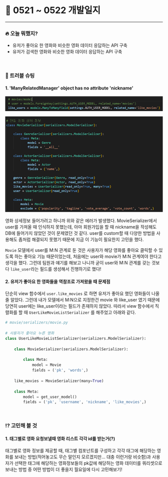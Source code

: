 # 📑 0521 ~ 0522 개발일지

<hr>

### 🔥 오늘 뭐했지?

- 유저가 좋아요 한 영화와 비슷한 영화 데이터 응답하는 API 구축
- 유저가 검색한 영화와 비슷한 영화 데이터 응답하는 API 구축

<br>

### 👊 트러블 슈팅

#### 1. 'ManyRelatedManager' object has no attribute 'nickname'

![image-20220522141721307](0521%20%EA%B0%9C%EB%B0%9C%EC%9D%BC%EC%A7%80.assets/image-20220522141721307.png)

![image-20220522141744940](0521%20%EA%B0%9C%EB%B0%9C%EC%9D%BC%EC%A7%80.assets/image-20220522141744940.png)

영화 상세정보 들어가려고 하니까 위와 같은 에러가 발생했다. MovieSerializer에서 user를 가져올 때 인식하지 못했는데, 아마 회원가입을 할 때 nickname을 작성해도 DB에 들어가지 않았던 것이 문제였던 것 같다. user를 custom할 때 다양한 방법을 사용해도 좀처럼 해결되지 못했기 때문에 지금 이 기능이 필요한지 고민을 했다.

`Movie`  모델에서 user를 M:N 관계로 둔 것은 사용자가 해당 영화를 좋아요 클릭할 수 있도록 하는 좋아요 기능 때문이었는데, 처음에는 user와 movie가 M:N 관계여야 한다고 생각을 했다. 그런데 팀원과 얘기를 해보고 나니까 굳이 user와 M:N 관계를 갖는 것보다 `like_user`라는 필드를 생성해서 진행하기로 했다!



#### 2. 유저가 좋아요 한 영화들을 역참조로 가져왔을 때 문제점

단순히 view 함수에서 `user.like_movies` 로 하면 유저가 좋아요 했던 영화들이 나올 줄 알았다. 그런데 내가 모델에서 M:N으로 지정한건 movie 와 like_user 였기 때문에 당연히 user에는 like_user이라는 필드가 존재하지 않았다. 따라서 view 함수에서 직렬화를 할 때 `UserLikeMovieListSerializer` 를 해주었고 아래와 같다.

```python
# movie/serializers/movie.py

# 사용자가 좋아요 누른 영화
class UserLikeMovieListSerializer(serializers.ModelSerializer):
    
    class MovieSerializer(serializers.ModelSerializer):

        class Meta:
            model = Movie
            fields = ('pk', 'words',)
 
    like_movies = MovieSerializer(many=True)
    
    class Meta:
        model = get_user_model()
        fields = ('pk', 'username', 'nickname', 'like_movies',)
```



<br>

### ⁉️ 고민해 볼 것

#### 1. 태그별로 영화 요청보낼때 영화 리스트 각각 id를 받는거(?)

태그별로 영화 정보를 제공할 때, 태그별 컴포넌트를 구성하고 각각 태그에 해당하는 영화를 보내는 방법(적어놓고도 무슨 말인지 모르겠지만... 대충 이런거랑 비슷함)과 사용자가 선택한 태그에 해당하는 영화정보들의 pk값에 해당하는 영화 데이터를 쿼리셋으로 보내는 방법 중 어떤 방법이 더 좋을지 월요일에 다시 고민해보기!